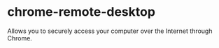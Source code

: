 # chrome-remote-desktop
Allows you to securely access your computer over the Internet through Chrome.
